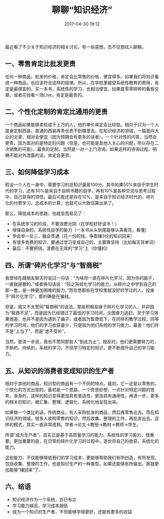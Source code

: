 ﻿---
layout: post
title:  "聊聊“知识经济”"
date:   2017-04-30 19:12
categories: Dairy
tags: Community Economy
---

最近看了不少关于知识经济的相关讨论，有一些感想，忍不住想找人聊聊。

## 一、零售肯定比批发更贵

任何一种商品，批发的价格，肯定会比零售的价格，便宜得多。如果我们将知识看成一种商品，也应该符合这样的规律。所以，在学校里接受系统性教育的费用，肯定是最便宜的。买一本书，系统性的学习，也相当便宜。如果是零零碎碎的看些文章，或者花钱看一场Live，肯定是最贵的。

## 二、个性化定制的肯定比通用的更贵

一个商品如果能够卖给成千上万的人，他的单价肯定会比较低。相对于只为一个人度身定制西装，普通的西装再贵也贵不到哪里去。在知识经济的领域，一篇面向大众的文章，相对会便宜（因为预期会有更多的读者）。一个针对性的问答，当然会更贵，因为面对的是特定的问题（但是，也可能是其他人关心的问题，所以存在二次销售的可能）。最贵的定制，当然是一对一上门咨询。如果这样的咨询过程，明确不能对外泄露的话，肯定会更贵。

## 三、如何降低学习成本

假设一个人在一身中，需要学习的总知识量是100分。其中如果50%来自于学生时代的学习，还有30%是来自于自购书籍的自学，再有10%是各种交流与思考过程中，自己获得的领悟。最后可能还是存在10%，是来自于知识经济时代的，碎片化的付费学习。总成本的计算，也就可以大致估算出来了。

那么，降低成本的思路，也就显而易见了：
* 在系统学习的阶段，不要浪费光阴（在学校好好读书！）
* 增强自身的，系统性自学的能力（一本书从头到尾能够认真看完，看懂）
* 学会举一反三，融会贯通（花一份的钱，争取赚3份的知识回来）
* 有很多免费的知识，要通过学习变成自己的，主要靠坚持（比如每天背单词）
* 最后：不要把钱，浪费在无效的“学习”上（你懂的）

## 四、所谓“碎片化学习”与“智商税”

我曾经在跟朋友聊天时说过一句话：“为啥你一直在碎片化学习，因为你的脑子，一直就是散的。”或者换句话说：“较之系统化学习的能力，从碎片之中学到自己的那一套，是一种更加困难的能力。”而忽悠那些在学校里就没好好学过的人，投身于“碎片化学习”，那的确是在骗钱。

但是，我又不太赞同“智商税”的说法。那些积极投身于碎片化学习的人，并非因为“智商不足”，而是因为已经错过了最佳的学习时间，企图奋力追赶。至于学习效果很差，也并不是因为遇到了骗子，或者因为智商低下。在同样的教学过程，同等的学习时间，他们的学习收获最少，只是因为他们系统的学习能力，最差！他们并不是“上当了”，而是“虚不受补”。

当然，更进一步说，我也不赞同那些人“到此为止”。相反的，他们更需要努力的，不断的，持续的，系统的学习，不但学习特定的知识，更不断提升自己的学习能力。

## 五、从知识的消费者变成知识的生产者

相对于其他的商品，知识型的商品有一个不同的特点。最初，它一定是以零售的，个性化的方式出现的。最初是一个思路，一个奇思妙想，一点针对特定问题的思考。渐渐的，这样的知识变得更加具有普适性，更加具有通用性。再进一步，更多的相关的知识，被汇集、整理、逻辑化、系统化地呈现出来。

如果做一个类比的话，传统商业，有人采购批发的商品，然后再零售出去。而在知识经济的领域，很多人收购零售的知识，然后收集、整理的工作，再批发出去。这样的模式，其实一直非常成熟。学者->论文->教授->教材->教师->学生。

所谓“成为生产者”，其实正是基于高质量学习的能力。系统性的学习能力，很重要。更加重要的是，在日常的碎片化学习的过程中，逐步将自己的收获，系统化的能力。

这些能力，不仅能够降低我们的学习成本，更能够帮助我们有所创造，有所发现。包括收集、整理的工作，也是知识生产的一种类型。如果还能够有所输出，那就更加能够“赚回来”了。

## 六、结语

* 知识经济作为一个系统，古已有之
* 学习能力越高，学习成本越低
* 成为一个知识的生产者，不但能够学得更好，还能有更多的收益